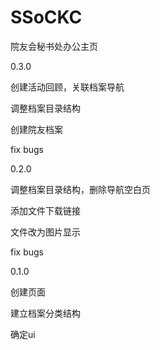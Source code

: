 # SSoCKC

院友会秘书处办公主页

0.3.0

创建活动回顾，关联档案导航

调整档案目录结构

创建院友档案

fix bugs

0.2.0

调整档案目录结构，删除导航空白页

添加文件下载链接

文件改为图片显示

fix bugs

0.1.0

创建页面

建立档案分类结构

确定ui
